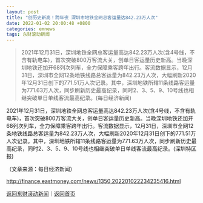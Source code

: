 ```yaml
---
layout: post
title: "创历史新高！跨年夜 深圳市地铁全网总客运量达842.23万人次"
date: 2022-01-02 20:00:48 +0800
categories: emnews
tags: 东财滚动新闻
---
```

> 2021年12月31日，深圳地铁全网总客运量高达842.23万人次(含4号线，不含有轨电车)，首次突破800万客流大关，创单日客运量历史新高。当晚深圳地铁还加开68列次列车，全力保障乘客跨年出行。客流数据显示，12月31日，深圳市全网12条地铁线路总客运量为842.23万人次，大幅刷新2020年12月31日创下的771.51万人次记录。其中，深圳地铁所辖11条线路客运量为771.63万人次，同步刷新历史最高纪录，同时2、3、5、9、10号线也相继突破单日单线客流最高纪录。(每日经济新闻)

<p>2021年12月31日，深圳地铁全网总客运量高达842.23万人次(含4号线，不含有轨电车)，首次突破800万客流大关，创单日客运量历史新高。当晚深圳地铁还加开68列次列车，全力保障乘客跨年出行。客流数据显示，12月31日，深圳市全网12条地铁线路总客运量为842.23万人次，大幅刷新2020年12月31日创下的771.51万人次记录。其中，深圳地铁所辖11条线路客运量为771.63万人次，同步刷新历史最高纪录，同时2、3、5、9、10号线也相继突破单日单线客流最高纪录。(深圳特区报)</p><p class="em_media">（文章来源：每日经济新闻）</p>

<http://finance.eastmoney.com/news/1350,202201022234235416.html>

[返回东财滚动新闻](//finews.withounder.com/emnews/)｜[返回首页](//finews.withounder.com/)